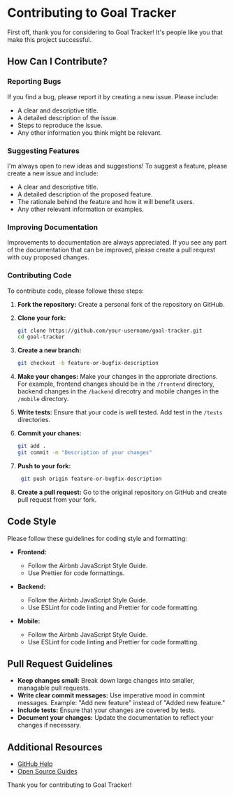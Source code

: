 # Contributing to Goal Tracker

First off, thank you for considering to Goal Tracker! It's people like you that make this project successful.

## How Can I Contribute?

### Reporting Bugs

If you find a bug, please report it by creating a new issue. Please include:

- A clear and descriptive title.
- A detailed description of the issue.
- Steps to reproduce the issue.
- Any other information you think might be relevant.

### Suggesting Features

I'm always open to new ideas and suggestions! To suggest a feature, please create a new issue and include:

- A clear and descriptive title.
- A detailed description of the proposed feature.
- The rationale behind the feature and how it will benefit users.
- Any other relevant information or examples.

### Improving Documentation

Improvements to documentation are always appreciated. If you see any part of the documentation that can be improved, please create a pull request with ouy proposed changes.

### Contributing Code

To contribute code, please followe these steps:

1. **Fork the repository:**
   Create a personal fork of the repository on GitHub.

2. **Clone your fork:**

   ```bash
   git clone https://github.com/your-username/goal-tracker.git
   cd goal-tracker
   ```

3. **Create a new branch:**

   ```bash
   git checkout -b feature-or-bugfix-description
   ```

4. **Make your changes:**
   Make your changes in the approriate directions. For example, frontend changes should be in the `/frontend` directory, backend changes in the `/backend` direcotry and mobile changes in the `/mobile` directory.

5. **Write tests:**
   Ensure that your code is well tested. Add test in the `/tests` directories.

6. **Commit your chanes:**

   ```bash
   git add .
   git commit -m "Description of your changes"
   ```

7. **Push to your fork:**

   ```bash
    git push origin feature-or-bugfix-description
   ```

8. **Create a pull request:**
   Go to the original repository on GitHub and create pull request from your fork.

## Code Style

Please follow these guidelines for coding style and formatting:

- **Frontend:**

  - Follow the Airbnb JavaScript Style Guide.
  - Use Prettier for code formattings.

- **Backend:**

  - Follow the Airbnb JavaScript Style Guide.
  - Use ESLint for code linting and Prettier for code formatting.

- **Mobile:**

  - Follow the Airbnb JavaScript Style Guide.
  - Use ESLint for code linting and Prettier for code formatting.

## Pull Request Guidelines

- **Keep changes small:** Break down large changes into smaller, managable pull requests.
- **Write clear commit messages:** Use imperative mood in commint messages. Example: "Add new feature" instead of "Added new feature."
- **Include tests:** Ensure that your changes are covered by tests.
- **Document your changes:** Update the documentation to reflect your changes if necessary.

## Additional Resources

- [GitHub Help](https://help.github.com/)
- [Open Source Guides](https://opensource.guide/)

Thank you for contributing to Goal Tracker!

